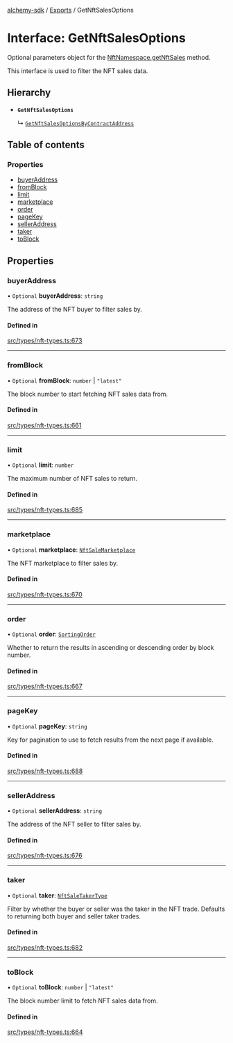 [alchemy-sdk](../README.md) / [Exports](../modules.md) / GetNftSalesOptions

# Interface: GetNftSalesOptions

Optional parameters object for the [NftNamespace.getNftSales](../classes/NftNamespace.md#getnftsales) method.

This interface is used to filter the NFT sales data.

## Hierarchy

- **`GetNftSalesOptions`**

  ↳ [`GetNftSalesOptionsByContractAddress`](GetNftSalesOptionsByContractAddress.md)

## Table of contents

### Properties

- [buyerAddress](GetNftSalesOptions.md#buyeraddress)
- [fromBlock](GetNftSalesOptions.md#fromblock)
- [limit](GetNftSalesOptions.md#limit)
- [marketplace](GetNftSalesOptions.md#marketplace)
- [order](GetNftSalesOptions.md#order)
- [pageKey](GetNftSalesOptions.md#pagekey)
- [sellerAddress](GetNftSalesOptions.md#selleraddress)
- [taker](GetNftSalesOptions.md#taker)
- [toBlock](GetNftSalesOptions.md#toblock)

## Properties

### buyerAddress

• `Optional` **buyerAddress**: `string`

The address of the NFT buyer to filter sales by.

#### Defined in

[src/types/nft-types.ts:673](https://github.com/alchemyplatform/alchemy-sdk-js/blob/89d639ce/src/types/nft-types.ts#L673)

___

### fromBlock

• `Optional` **fromBlock**: `number` \| ``"latest"``

The block number to start fetching NFT sales data from.

#### Defined in

[src/types/nft-types.ts:661](https://github.com/alchemyplatform/alchemy-sdk-js/blob/89d639ce/src/types/nft-types.ts#L661)

___

### limit

• `Optional` **limit**: `number`

The maximum number of NFT sales to return.

#### Defined in

[src/types/nft-types.ts:685](https://github.com/alchemyplatform/alchemy-sdk-js/blob/89d639ce/src/types/nft-types.ts#L685)

___

### marketplace

• `Optional` **marketplace**: [`NftSaleMarketplace`](../enums/NftSaleMarketplace.md)

The NFT marketplace to filter sales by.

#### Defined in

[src/types/nft-types.ts:670](https://github.com/alchemyplatform/alchemy-sdk-js/blob/89d639ce/src/types/nft-types.ts#L670)

___

### order

• `Optional` **order**: [`SortingOrder`](../enums/SortingOrder.md)

Whether to return the results in ascending or descending order by block number.

#### Defined in

[src/types/nft-types.ts:667](https://github.com/alchemyplatform/alchemy-sdk-js/blob/89d639ce/src/types/nft-types.ts#L667)

___

### pageKey

• `Optional` **pageKey**: `string`

Key for pagination to use to fetch results from the next page if available.

#### Defined in

[src/types/nft-types.ts:688](https://github.com/alchemyplatform/alchemy-sdk-js/blob/89d639ce/src/types/nft-types.ts#L688)

___

### sellerAddress

• `Optional` **sellerAddress**: `string`

The address of the NFT seller to filter sales by.

#### Defined in

[src/types/nft-types.ts:676](https://github.com/alchemyplatform/alchemy-sdk-js/blob/89d639ce/src/types/nft-types.ts#L676)

___

### taker

• `Optional` **taker**: [`NftSaleTakerType`](../enums/NftSaleTakerType.md)

Filter by whether the buyer or seller was the taker in the NFT trade.
Defaults to returning both buyer and seller taker trades.

#### Defined in

[src/types/nft-types.ts:682](https://github.com/alchemyplatform/alchemy-sdk-js/blob/89d639ce/src/types/nft-types.ts#L682)

___

### toBlock

• `Optional` **toBlock**: `number` \| ``"latest"``

The block number limit to fetch NFT sales data from.

#### Defined in

[src/types/nft-types.ts:664](https://github.com/alchemyplatform/alchemy-sdk-js/blob/89d639ce/src/types/nft-types.ts#L664)
